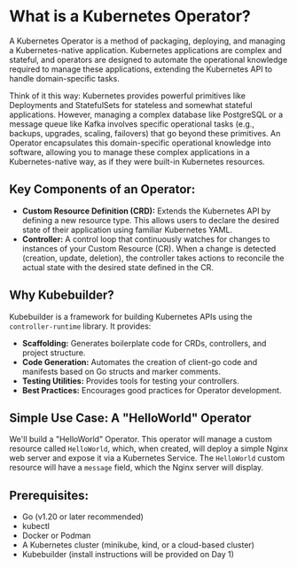 # What is a Kubernetes Operator?

A Kubernetes Operator is a method of packaging, deploying, and managing a Kubernetes-native application. Kubernetes applications are complex and stateful, and operators are designed to automate the operational knowledge required to manage these applications, extending the Kubernetes API to handle domain-specific tasks.

Think of it this way: Kubernetes provides powerful primitives like Deployments and StatefulSets for stateless and somewhat stateful applications. However, managing a complex database like PostgreSQL or a message queue like Kafka involves specific operational tasks (e.g., backups, upgrades, scaling, failovers) that go beyond these primitives. An Operator encapsulates this domain-specific operational knowledge into software, allowing you to manage these complex applications in a Kubernetes-native way, as if they were built-in Kubernetes resources.

## **Key Components of an Operator:**

  * **Custom Resource Definition (CRD):** Extends the Kubernetes API by defining a new resource type. This allows users to declare the desired state of their application using familiar Kubernetes YAML.
  * **Controller:** A control loop that continuously watches for changes to instances of your Custom Resource (CR). When a change is detected (creation, update, deletion), the controller takes actions to reconcile the actual state with the desired state defined in the CR.

## Why Kubebuilder?

Kubebuilder is a framework for building Kubernetes APIs using the `controller-runtime` library. It provides:

  * **Scaffolding:** Generates boilerplate code for CRDs, controllers, and project structure.
  * **Code Generation:** Automates the creation of client-go code and manifests based on Go structs and marker comments.
  * **Testing Utilities:** Provides tools for testing your controllers.
  * **Best Practices:** Encourages good practices for Operator development.

## Simple Use Case: A "HelloWorld" Operator

We'll build a "HelloWorld" Operator. This operator will manage a custom resource called `HelloWorld`, which, when created, will deploy a simple Nginx web server and expose it via a Kubernetes Service. The `HelloWorld` custom resource will have a `message` field, which the Nginx server will display.

## **Prerequisites:**

  * Go (v1.20 or later recommended)
  * kubectl
  * Docker or Podman
  * A Kubernetes cluster (minikube, kind, or a cloud-based cluster)
  * Kubebuilder (install instructions will be provided on Day 1)
